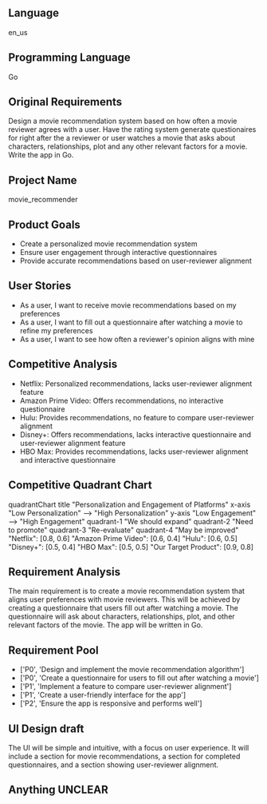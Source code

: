 ## Language

en_us

## Programming Language

Go

## Original Requirements

Design a movie recommendation system based on how often a movie reviewer agrees with a user. Have the rating system generate questionaires for right after the a reviewer or user watches a movie that asks about characters, relationships, plot and any other relevant factors for a movie. Write the app in Go.

## Project Name

movie_recommender

## Product Goals

- Create a personalized movie recommendation system
- Ensure user engagement through interactive questionnaires
- Provide accurate recommendations based on user-reviewer alignment

## User Stories

- As a user, I want to receive movie recommendations based on my preferences
- As a user, I want to fill out a questionnaire after watching a movie to refine my preferences
- As a user, I want to see how often a reviewer's opinion aligns with mine

## Competitive Analysis

- Netflix: Personalized recommendations, lacks user-reviewer alignment feature
- Amazon Prime Video: Offers recommendations, no interactive questionnaire
- Hulu: Provides recommendations, no feature to compare user-reviewer alignment
- Disney+: Offers recommendations, lacks interactive questionnaire and user-reviewer alignment feature
- HBO Max: Provides recommendations, lacks user-reviewer alignment and interactive questionnaire

## Competitive Quadrant Chart

quadrantChart
    title "Personalization and Engagement of Platforms"
    x-axis "Low Personalization" --> "High Personalization"
    y-axis "Low Engagement" --> "High Engagement"
    quadrant-1 "We should expand"
    quadrant-2 "Need to promote"
    quadrant-3 "Re-evaluate"
    quadrant-4 "May be improved"
    "Netflix": [0.8, 0.6]
    "Amazon Prime Video": [0.6, 0.4]
    "Hulu": [0.6, 0.5]
    "Disney+": [0.5, 0.4]
    "HBO Max": [0.5, 0.5]
    "Our Target Product": [0.9, 0.8]

## Requirement Analysis

The main requirement is to create a movie recommendation system that aligns user preferences with movie reviewers. This will be achieved by creating a questionnaire that users fill out after watching a movie. The questionnaire will ask about characters, relationships, plot, and other relevant factors of the movie. The app will be written in Go.

## Requirement Pool

- ['P0', 'Design and implement the movie recommendation algorithm']
- ['P0', 'Create a questionnaire for users to fill out after watching a movie']
- ['P1', 'Implement a feature to compare user-reviewer alignment']
- ['P1', 'Create a user-friendly interface for the app']
- ['P2', 'Ensure the app is responsive and performs well']

## UI Design draft

The UI will be simple and intuitive, with a focus on user experience. It will include a section for movie recommendations, a section for completed questionnaires, and a section showing user-reviewer alignment.

## Anything UNCLEAR



